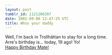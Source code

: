 ```yaml
---
layout: post
tumblr_id: 1121206397  
date: 2002-09-08 12:47:25 UTC
title: Whos your daddy
---
```


Well, I'm back in Trollhättan to stay for a long time.
<br/>
Arre's birthday is... today, 19 ago! Yo!
<br/>
<a href="http://www.rathergood.com/punk_kittens/" target="_blank">Happy Birthday Mate!</a>
